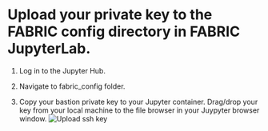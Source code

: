 # Upload your private key to the FABRIC config directory in FABRIC JupyterLab.
  1. Log in to the Jupyter Hub.
  
  2. Navigate to fabric_config folder.
     
  3. Copy your bastion private key to your Jupyter container. Drag/drop your key from your local machine to the file browser in your Juypyter browser window. 
![Upload ssh key](https://transfer.sh/TtksdqKFs6/Screenshot%202023-08-20%20at%202.42.55%20PM.png)
